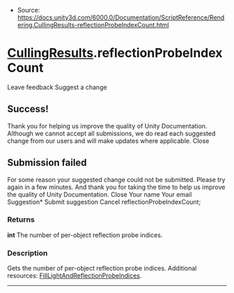 * Source: https://docs.unity3d.com/6000.0/Documentation/ScriptReference/Rendering.CullingResults-reflectionProbeIndexCount.html

#  [CullingResults](https://docs.unity3d.com/6000.0/Documentation/ScriptReference/Rendering.CullingResults.html).reflectionProbeIndexCount
Leave feedback
Suggest a change
## Success!
Thank you for helping us improve the quality of Unity Documentation. Although we cannot accept all submissions, we do read each suggested change from our users and will make updates where applicable.
Close
## Submission failed
For some reason your suggested change could not be submitted. Please <a>try again</a> in a few minutes. And thank you for taking the time to help us improve the quality of Unity Documentation.
Close
Your name Your email Suggestion* Submit suggestion
Cancel
reflectionProbeIndexCount; 
### Returns
**int** The number of per-object reflection probe indices. 
### Description
Gets the number of per-object reflection probe indices.
Additional resources: [FillLightAndReflectionProbeIndices](https://docs.unity3d.com/6000.0/Documentation/ScriptReference/Rendering.CullingResults.FillLightAndReflectionProbeIndices.html).
* * *
